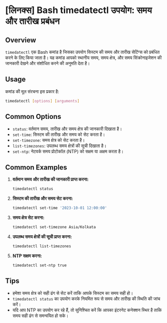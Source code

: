 # [लिनक्स] Bash timedatectl उपयोग: समय और तारीख प्रबंधन

## Overview
`timedatectl` एक Bash कमांड है जिसका उपयोग सिस्टम की समय और तारीख सेटिंग्स को प्रबंधित करने के लिए किया जाता है। यह कमांड आपको स्थानीय समय, समय क्षेत्र, और समय सिंक्रोनाइजेशन की जानकारी देखने और संशोधित करने की अनुमति देता है।

## Usage
कमांड की मूल संरचना इस प्रकार है:

```bash
timedatectl [options] [arguments]
```

## Common Options
- `status`: वर्तमान समय, तारीख और समय क्षेत्र की जानकारी दिखाता है।
- `set-time`: सिस्टम की तारीख और समय को सेट करता है।
- `set-timezone`: समय क्षेत्र को सेट करता है।
- `list-timezones`: उपलब्ध समय क्षेत्रों की सूची दिखाता है।
- `set-ntp`: नेटवर्क समय प्रोटोकॉल (NTP) को सक्षम या अक्षम करता है।

## Common Examples
1. **वर्तमान समय और तारीख की जानकारी प्राप्त करना:**
   ```bash
   timedatectl status
   ```

2. **सिस्टम की तारीख और समय सेट करना:**
   ```bash
   timedatectl set-time '2023-10-01 12:00:00'
   ```

3. **समय क्षेत्र सेट करना:**
   ```bash
   timedatectl set-timezone Asia/Kolkata
   ```

4. **उपलब्ध समय क्षेत्रों की सूची प्राप्त करना:**
   ```bash
   timedatectl list-timezones
   ```

5. **NTP सक्षम करना:**
   ```bash
   timedatectl set-ntp true
   ```

## Tips
- हमेशा समय क्षेत्र को सही ढंग से सेट करें ताकि आपके सिस्टम का समय सही हो।
- `timedatectl status` का उपयोग करके नियमित रूप से समय और तारीख की स्थिति की जांच करें।
- यदि आप NTP का उपयोग कर रहे हैं, तो सुनिश्चित करें कि आपका इंटरनेट कनेक्शन स्थिर है ताकि समय सही ढंग से समन्वयित हो सके।